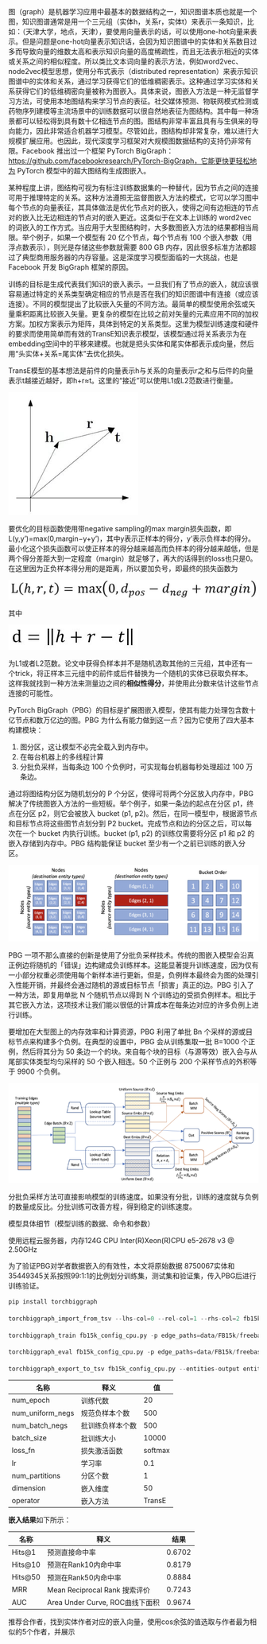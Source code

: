 图（graph）是机器学习应用中最基本的数据结构之一，知识图谱本质也就是一个图，知识图谱通常是用一个三元组（实体h，关系r，实体t）来表示一条知识，比如：（天津大学，地点，天津），要使用向量表示的话，可以使用one-hot向量来表示。但是问题是one-hot向量表示知识话，会因为知识图谱中的实体和关系数目过多而导致向量的维数太高和表示知识向量的高度稀疏性，而且无法表示相近的实体或关系之间的相似程度。所以类比文本词向量的表示方法，例如word2vec、node2vec模型思想，使用分布式表示（distributed representation）来表示知识图谱中的实体和关系，通过学习获得它们的低维稠密表示。这种通过学习实体和关系获得它们的低维稠密向量被称为图嵌入。具体来说，图嵌入方法是一种无监督学习方法，可使用本地图结构来学习节点的表征。社交媒体预测、物联网模式检测或药物序列建模等主流场景中的训练数据可以很自然地表征为图结构。其中每一种场景都可以轻松得到具有数十亿相连节点的图。图结构非常丰富且具有与生俱来的导向能力，因此非常适合机器学习模型。尽管如此，图结构却非常复杂，难以进行大规模扩展应用。也因此，现代深度学习框架对大规模图数据结构的支持仍非常有限。Facebook 推出过一个框架 PyTorch BigGraph：https://github.com/facebookresearch/PyTorch-BigGraph，它能更快更轻松地为 PyTorch 模型中的超大图结构生成图嵌入。

某种程度上讲，图结构可视为有标注训练数据集的一种替代，因为节点之间的连接可用于推理特定的关系。这种方法遵照无监督图嵌入方法的模式，它可以学习图中每个节点的向量表征，其具体做法是优化节点对的嵌入，使得之间有边相连的节点对的嵌入比无边相连的节点对的嵌入更近。这类似于在文本上训练的 word2vec 的词嵌入的工作方式。当应用于大型图结构时，大多数图嵌入方法的结果都相当局限。举个例子，如果一个模型有 20 亿个节点，每个节点有 100 个嵌入参数（用浮点数表示），则光是存储这些参数就需要 800 GB 内存，因此很多标准方法都超过了典型商用服务器的内存容量。这是深度学习模型面临的一大挑战，也是 Facebook 开发 BigGraph 框架的原因。

训练的目标是生成代表我们知识的嵌入表示。一旦我们有了节点的嵌入，就应该很容易通过特定的关系类型确定相应的节点是否在我们的知识图谱中有连接（或应该连接）。不同的模型提出了比较嵌入矢量的不同方法。最简单的模型使用余弦或矢量乘积距离比较嵌入矢量。更复杂的模型在比较之前对矢量的元素应用不同的加权方案。加权方案表示为矩阵，具体到特定的关系类型。这里为模型训练速度和硬件的要求而使用简单而有效的TransE知识表示模型，该模型通过将关系表示为在embedding空间中的平移来建模。也就是把头实体和尾实体都表示成向量，然后用“头实体+关系=尾实体”去优化损失。

TransE模型的基本想法是前件的向量表示h与关系的向量表示r之和与后件的向量表示t越接近越好，即h+r≈t。这里的“接近”可以使用L1或L2范数进行衡量。



![img](imgs/1.jpg)



要优化的目标函数使用带negative sampling的max margin损失函数，即L(y,y’)=max(0,margin−y+y’)，其中y表示正样本的得分，y’表示负样本的得分。最小化这个损失函数可以使正样本的得分越来越高而负样本的得分越来越低，但是两个得分差距大到一定程度（margin）就足够了，再大的话得到的loss也只是0。在这里因为正负样本得分用的是距离，所以要加负号，即最终的损失函数为



![img](imgs/2.jpg)



其中



![img](imgs/3.jpg)



为L1或者L2范数。论文中获得负样本并不是随机选取其他的三元组，其中还有一个trick，将正样本三元组中的前件或后件替换为一个随机的实体已获取负样本。这样我就找到一种方法来测量边之间的**相似性得分**，并使用此分数来估计这些节点连接的可能性。

PyTorch BigGraph（PBG）的目标是扩展图嵌入模型，使其有能力处理包含数十亿节点和数万亿边的图。PBG 为什么有能力做到这一点？因为它使用了四大基本构建模块：

1. 图分区，这让模型不必完全载入到内存中。
2. 在每台机器上的多线程计算
3. 分批负采样，当每条边 100 个负例时，可实现每台机器每秒处理超过 100 万条边。

通过将图结构分区为随机划分的 P 个分区，使得可将两个分区放入内存中，PBG 解决了传统图嵌入方法的一些短板。举个例子，如果一条边的起点在分区 p1，终点在分区 p2，则它会被放入 bucket (p1, p2)。然后，在同一模型中，根据源节点和目标节点将这些图节点划分到 P2 bucket。完成节点和边的分区之后，可以每次在一个 bucket 内执行训练。bucket (p1, p2) 的训练仅需要将分区 p1 和 p2 的嵌入存储到内存中。PBG 结构能保证 bucket 至少有一个之前已训练的嵌入分区。

![img](imgs/4.png)

PBG 一项不那么直接的创新是使用了分批负采样技术。传统的图嵌入模型会沿真正例边将随机的「错误」边构建成负训练样本。这能显著提升训练速度，因为仅有一小部分权重必须使用每个新样本进行更新。但是，负例样本最终会为图的处理引入性能开销，并最终会通过随机的源或目标节点「损害」真正的边。PBG 引入了一种方法，即复用单批 N 个随机节点以得到 N 个训练边的受损负例样本。相比于其它嵌入方法，这项技术让我们能以很低的计算成本在每条边对应的许多负例上进行训练。

要增加在大型图上的内存效率和计算资源，PBG 利用了单批 Bn 个采样的源或目标节点来构建多个负例。在典型的设置中，PBG 会从训练集取一批 B=1000 个正例，然后将其分为 50 条边一个的块。来自每个块的目标（与源等效）嵌入会与从尾部实体类型均匀采样的 50 个嵌入相连。50 个正例与 200 个采样节点的外积等于 9900 个负例。

![img](imgs/5.png)

分批负采样方法可直接影响模型的训练速度。如果没有分批，训练的速度就与负例的数量成反比。分批训练可改善方程，得到稳定的训练速度。





模型具体细节（模型训练的数据、命令和参数）

使用远程云服务器，内存124G CPU Inter(R)Xeon(R)CPU e5-2678 v3 @ 2.50GHz

为了验证PBG对学者数据嵌入的有效性，本文将原始数据 8750067实体和35449345关系按照99:1:1的比例划分训练集，测试集和验证集，传入PBG后进行训练验证。

```python
pip install torchbiggraph

torchbiggraph_import_from_tsv --lhs-col=0 --rel-col=1 --rhs-col=2 fb15k_config_cpu.py data/train.txt data/valid.txt data/test.txt
 
torchbiggraph_train fb15k_config_cpu.py -p edge_paths=data/FB15k/freebase_mtr100_mte100-train_partitioned

torchbiggraph_eval fb15k_config_cpu.py -p edge_paths=data/FB15k/freebase_mtr100_mte100-test_partitioned -p relations.0.all_negs=true -p num_uniform_negs=0
 
torchbiggraph_export_to_tsv fb15k_config_cpu.py --entities-output entity_embeddings.tsv --relation-types-output relation_types_parameters.tsv
```



| 名称             | 释义             | 值      |
| ---------------- | ---------------- | ------- |
| num_epoch        | 训练代数         | 20      |
| num_uniform_negs | 规范负样本个数   | 500     |
| num_batch_negs   | 批训练负样本个数 | 500     |
| batch_size       | 批训练大小       | 10000   |
| loss_fn          | 损失激活函数     | softmax |
| lr               | 学习率           | 0.1     |
| num_partitions   | 分区个数         | 1       |
| dimension        | 嵌入维度         | 50      |
| operator         | 嵌入方法         | TransE  |

**嵌入结果**如下所示：

| 名称    | 释义                            | 结果   |
| ------- | ------------------------------- | ------ |
| Hits@1  | 预测直接命中率                  | 0.6702 |
| Hits@10 | 预测在Rank10内命中率            | 0.8179 |
| Hits@50 | 预测在Rank50内命中率            | 0.8884 |
| MRR     | Mean Reciprocal Rank 搜索评价   | 0.7243 |
| AUC     | Area Under Curve, ROC曲线下面积 | 0.9674 |



推荐合作者，找到实体作者对应的嵌入向量，使用cos余弦的值选取与作者最为相似的5个作者，并展示


